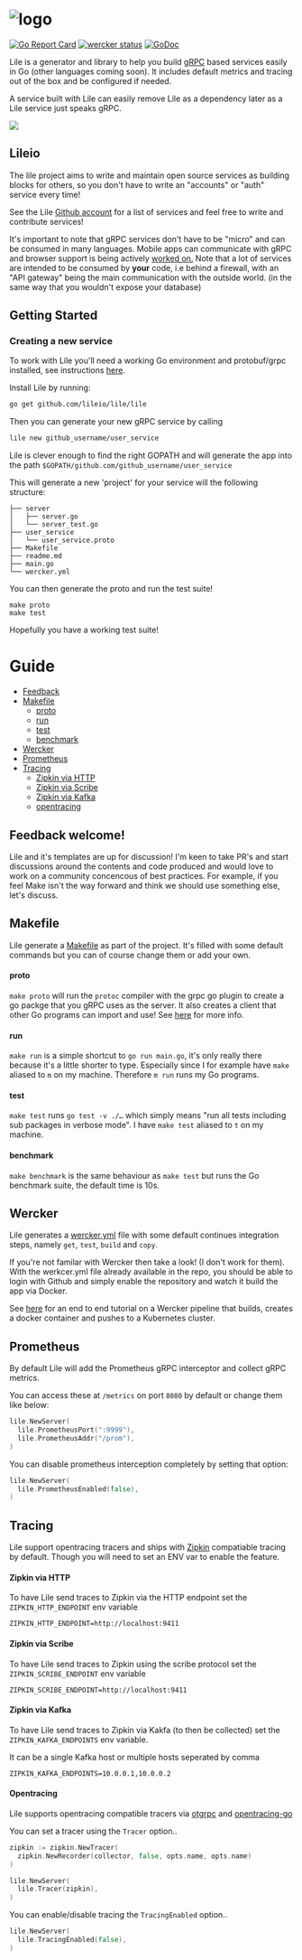 
# ![logo](https://cdn.rawgit.com/lileio/lile/readme/logo.svg)

[![Go Report Card](https://goreportcard.com/badge/github.com/lileio/lile)](https://goreportcard.com/report/github.com/lileio/lile) [![wercker status](https://app.wercker.com/status/655c3bdcdeb2334335fda4959f3ad5cb/s/master "wercker status")](https://app.wercker.com/project/byKey/655c3bdcdeb2334335fda4959f3ad5cb) [![GoDoc](https://godoc.org/github.com/lileio/lile?status.svg)](https://godoc.org/github.com/lileio/lile)

Lile is a generator and library to help you build [gRPC](http://grpc.io) based services easily in Go (other languages coming soon). It includes default metrics and tracing out of the box and be configured if needed.

A service built with Lile can easily remove Lile as a dependency later as a Lile service just speaks gRPC.

![](http://g.recordit.co/0kUVNorbsZ.gif)

## Lileio

The lile project aims to write and maintain open source services as building blocks for others, so you don't have to write an "accounts" or "auth" service every time!

See the Lile [Github account](https://github.com/lileio/) for a list of services and feel free to write and contribute services!

It's important to note that gRPC services don't have to be "micro" and can be consumed in many languages. Mobile apps can communicate with gRPC and browser support is being actively [worked on.](https://github.com/grpc/grpc/issues/8682) Note that a lot of services are intended to be consumed by __your__ code, i.e behind a firewall, with an "API gateway" being the main communication with the outside world. (in the same way that you wouldn't expose your database)

## Getting Started

### Creating a new service

To work with Lile you'll need a working Go environment and protobuf/grpc installed, see instructions [here](http://www.grpc.io/docs/quickstart/go.html).

Install Lile by running:

```Bash
go get github.com/lileio/lile/lile
```

Then you can generate your new gRPC service by calling

```Bash
lile new github_username/user_service
```

Lile is clever enough to find the right GOPATH and will generate the app into the path `$GOPATH/github.com/github_username/user_service`

This will generate a new 'project' for your service will the following structure:

``` 
├── server
│   ├── server.go
│   └── server_test.go
├── user_service
│   └── user_service.proto
├── Makefile
├── readme.md
├── main.go
└── wercker.yml
```

You can then generate the proto and run the test suite!

```
make proto
make test
```

Hopefully you have a working test suite!

# Guide

- [Feedback](#feedback-welcome)
- [Makefile](#makefile)
  - [proto](#proto)
  - [run](#run)
  - [test](#test)
  - [benchmark](#benchmark)
- [Wercker](#wercker)
- [Prometheus](#prometheus)
- [Tracing](#tracing)
  - [Zipkin via HTTP](#zipkin-via-http)
  - [Zipkin via Scribe](#zipkin-via-scribe)
  - [Zipkin via Kafka](#zipkin-via-kafka)
  - [opentracing](#opentracing)

## Feedback welcome!

Lile and it's templates are up for discussion! I'm keen to take PR's and start discussions around the contents and code produced and would love to work on a community concencous of best practices. For example, if you feel Make isn't the way forward and think we should use something else, let's discuss. 

## Makefile

Lile generate a [Makefile](http://mrbook.org/blog/tutorials/make/) as part of the project. It's filled with some default commands but you can of course change them or add your own.

#### proto

`make proto` will run the `protoc` compiler with the grpc go plugin to create a go packge that you gRPC uses as the server. It also creates a client that other Go programs can import and use! See [here](http://www.grpc.io/docs/quickstart/go.html) for more info.

#### run

`make run` is a simple shortcut to `go run main.go`, it's only really there because it's a little shorter to type. Especially since I for example have `make` aliased to `m` on my machine. Therefore `m run` runs my Go programs.

#### test

`make test` runs `go test -v ./…` which simply means "run all tests including sub packages in verbose mode". I have `make test` aliased to `t` on my machine.

#### benchmark

`make benchmark` is the same behaviour as `make test` but runs the Go benchmark suite, the default time is 10s.

## Wercker

Lile generates a [wercker.yml](http://devcenter.wercker.com/docs/wercker-yml/creating-a-yml) file with some default continues integration steps, namely `get`, `test`, `build` and `copy`.

If you're not familar with Wercker then take a look! (I don't work for them). With the werkcer.yml file already available in the repo, you should be able to login with Github and simply enable the repository and watch it build the app via Docker.

See [here](http://blog.wercker.com/kubernetes-workflows-tutorial) for an end to end tutorial on a Wercker pipeline that builds, creates a docker container and pushes to a Kubernetes cluster.


## Prometheus

By default Lile will add the Prometheus gRPC interceptor and collect gRPC metrics.

You can access these at `/metrics` on port `8080` by default or change them like below:

``` go
lile.NewServer(
  lile.PrometheusPort(":9999"),
  lile.PrometheusAddr("/prom"),
)
```

You can disable prometheus interception completely by setting that option:

``` go
lile.NewServer(
  lile.PrometheusEnabled(false),
)
```

## Tracing

Lile support opentracing tracers and ships with [Zipkin](http://zipkin.io/) compatiable tracing by default. Though you will need to set an ENV var to enable the feature.

#### Zipkin via HTTP

To have Lile send traces to Zipkin via the HTTP endpoint set the `ZIPKIN_HTTP_ENDPOINT` env variable

`ZIPKIN_HTTP_ENDPOINT=http://localhost:9411`

#### Zipkin via Scribe

To have Lile send traces to Zipkin using the scribe protocol set the `ZIPKIN_SCRIBE_ENDPOINT` env variable

`ZIPKIN_SCRIBE_ENDPOINT=http://localhost:9411`

#### Zipkin via Kafka

To have Lile send traces to Zipkin via Kakfa (to then be collected) set the `ZIPKIN_KAFKA_ENDPOINTS` env variable. 

It can be a single Kafka host or multiple hosts seperated by comma

`ZIPKIN_KAFKA_ENDPOINTS=10.0.0.1,10.0.0.2`

#### Opentracing

Lile supports opentracing compatible tracers via [otgrpc](https://github.com/grpc-ecosystem/grpc-opentracing/tree/master/go/otgrpc) and [opentracing-go](https://github.com/opentracing/opentracing-go)

You can set a tracer using the `Tracer` option..

``` go
zipkin := zipkin.NewTracer(
  zipkin.NewRecorder(collector, false, opts.name, opts.name)
)

lile.NewServer(
  lile.Tracer(zipkin),
)
```

You can enable/disable tracing the `TracingEnabled` option..

``` go
lile.NewServer(
  lile.TracingEnabled(false),
)
```
